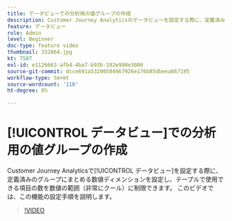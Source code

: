```yaml
---
title: データビューでの分析用の値グループの作成
description: Customer Journey Analyticsのデータビューを設定する際に、定義済みのグループにまとめる数値ディメンションを設定し、テーブルで使用できる項目の数を数値の範囲（非常にクール）に制限できます。 このビデオでは、この機能の設定手順を説明します。
feature: データビュー
role: Admin
level: Beginner
doc-type: feature video
thumbnail: 332864.jpg
kt: 7587
exl-id: e1126663-afb4-4ba7-b93b-192e990e3000
source-git-commit: dcce691a53200504967926e176b85dbeea667195
workflow-type: tm+mt
source-wordcount: '116'
ht-degree: 8%

---
```


# [!UICONTROL データビュー]での分析用の値グループの作成

Customer Journey Analyticsで[!UICONTROL データビュー]を設定する際に、定義済みのグループにまとめる数値ディメンションを設定し、テーブルで使用できる項目の数を数値の範囲（非常にクール）に制限できます。 このビデオでは、この機能の設定手順を説明します。

>[!VIDEO](https://video.tv.adobe.com/v/332864/?quality=12&learn=on)
